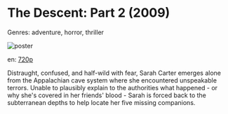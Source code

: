 # The Descent: Part 2 (2009)

Genres: adventure, horror, thriller

![poster](http://image.tmdb.org/t/p/w500/hdiPZ3vnM6fPvfvbGY6C3gfTFEn.jpg)

en:
  [720p](magnet:?xt=urn:btih:8679506EFD477B0FB39D4205E9C1277083053878&tr=udp://glotorrents.pw:6969/announce&tr=udp://tracker.opentrackr.org:1337/announce&tr=udp://torrent.gresille.org:80/announce&tr=udp://tracker.openbittorrent.com:80&tr=udp://tracker.coppersurfer.tk:6969&tr=udp://tracker.leechers-paradise.org:6969&tr=udp://p4p.arenabg.ch:1337&tr=udp://tracker.internetwarriors.net:1337)
  


Distraught, confused, and half-wild with fear, Sarah Carter emerges alone from the Appalachian cave system where she encountered unspeakable terrors. Unable to plausibly explain to the authorities what happened - or why she's covered in her friends' blood - Sarah is forced back to the subterranean depths to help locate her five missing companions.